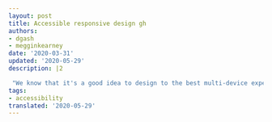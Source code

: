 ```yaml
---
layout: post
title: Accessible responsive design gh
authors:
- dgash
- megginkearney
date: '2020-03-31'
updated: '2020-05-29'
description: |2

 "We know that it's a good idea to design to the best multi-device experience, but responsive design also yields a win for accessibility."
tags:
- accessibility
translated: '2020-05-29'
---
```

